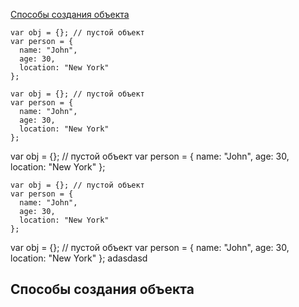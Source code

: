  [Способы создания объекта](#способы-создания-объекта)   
 
```
var obj = {}; // пустой объект
var person = {
  name: "John",
  age: 30,
  location: "New York"
};
```

```
var obj = {}; // пустой объект
var person = {
  name: "John",
  age: 30,
  location: "New York"
};

```
var obj = {}; // пустой объект
var person = {
  name: "John",
  age: 30,
  location: "New York"
};

```
var obj = {}; // пустой объект
var person = {
  name: "John",
  age: 30,
  location: "New York"
};

```
var obj = {}; // пустой объект
var person = {
  name: "John",
  age: 30,
  location: "New York"
};
adasdasd
 ## Способы создания объекта
